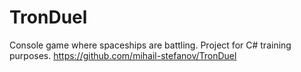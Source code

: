 # TronDuel
Console game where spaceships are battling.
Project for C# training purposes.
https://github.com/mihail-stefanov/TronDuel
